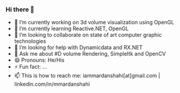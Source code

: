 ### Hi there 👋


- 🔭 I’m currently working on 3d volume visualization using OpenGL 
- 🌱 I’m currently learning Reactive.NET, OpenGL
- 👯 I’m looking to collaborate on state of art computer graphic technologies
- 🤔 I’m looking for help with Dynamicdata and RX.NET
- 💬 Ask me about #D volume Rendering, SimpleItk and OpenCV
- 😄 Pronouns: He/His
- ⚡ Fun fact: ...
- 📫 This is how to reach me: iammardanshahi[at]gmail.com | linkedin.com/in/mmardanshahi

